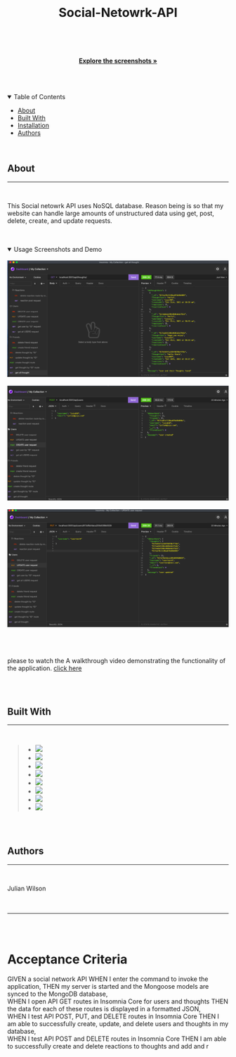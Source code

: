   <br/>
  
  <div align="center">
  
  
  <h1> Social-Netowrk-API <br> 
</h1>
</p>

  <br/>
  <br/>
  <br/>
  
  <a href="#about"><strong>Explore the screenshots »</strong></a>
  <br/>
  <br/>
  
  </div>
  
  
  
  <div align="center">
  <br/>
  
  
    
  </div>
  
  <br/>
  
  <details open="open">
  <summary>Table of Contents</summary>
  
  - [About](#about)
  - [Built With](#built-with)
  - [Installation](#installation)
  - [Authors](#authors)

  
  </details>  
  
  <br/>
  
  ## About
  ---

  <br/>

 
 This Social netowrk API uses NoSQL database.
 Reason being is so that my website can handle large amounts of unstructured data using get, post, delete, create, and update requests.
  

  <br/>
  <br/>

  <details open="open">
  <summary>Usage Screenshots and Demo</summary>

  <br/> 
  
  <img src="img/img1.png"/> 
  <br/>
  <br/>
  <img src="img/img2.png"/>
  <br/>
  <br/>
  <img src="img/img3.png">
   <br/>
  <br/>

  <br>
  <br>

please to watch the A walkthrough video demonstrating the functionality of the application. <a href= "https://www.awesomescreenshot.com/video/5843629?key=2c842b64bdc9fcb48bc667e0f1c74337">click here </a>

  </details>
  
  <br/>
  <br/>
  
  
  ## Built With
  ---

  <br/>

> - <a href="https://developer.mozilla.org/en-US/docs/Mozilla/Add-ons/WebExtensions/API"> <img src="https://img.shields.io/badge/javascript-yellow" /></a>
> - <a href="https://nodejs.org/en/"><img src="https://img.shields.io/badge/node-red" /></a>
> - <a href="https://www.tutorialspoint.com/nodejs/nodejs_express_framework.htm"><img src="https://img.shields.io/badge/express-orange" /></a>
> - <a href="https://www.w3schools.com/js/js_es6.asp"><img src="https://img.shields.io/badge/ES6-lime" /></a>
> - <a href="https://www.mongodb.com/cloud/atlas?utm_content=rlsapostreg&utm_source=google&utm_campaign=gs_americas_uscan_search_brand_dsa_atlas_desktop_rlsa_postreg&utm_term=&utm_medium=cpc_paid_search&utm_ad=b&utm_ad_campaign_id=14383025495&gclid=CjwKCAjwk6-LBhBZEiwAOUUDpww0EpkTeYb11Uw-kVurCLgMTZjLsGmF64bDYHDknFJMT9kHVODw2xoCVXgQAvD_BwE"><img src="https://img.shields.io/badge/MongoDb-blue" /></a>
> - <a href="https://www.npmjs.com/package/mongoose"><img src="https://img.shields.io/badge/mongoose-lightblue" /></a>
> - <a href="https://www.npmjs.com/package/validator"><img src="https://img.shields.io/badge/validator-purple" /></a>
> - <a href="https://www.npmjs.com/package/nodemon"><img src="https://img.shields.io/badge/nodemon-green" /></a>


  <br/>
  <br/>
  

  
  
  ##  Authors
  ---

  <br/>
   
Julian Wilson  
  <br/>
  <br/>
  
 

---

  <br/>
  <br/>
  
 

# Acceptance Criteria
GIVEN a social network API
WHEN I enter the command to invoke the application,
THEN my server is started and the Mongoose models are synced to the MongoDB database,<br/>
WHEN I open API GET routes in Insomnia Core for users and thoughts
THEN the data for each of these routes is displayed in a formatted JSON, <br/>
WHEN I test API POST, PUT, and DELETE routes in Insomnia Core
THEN I am able to successfully create, update, and delete users and thoughts in my database,
<br/>
WHEN I test API POST and DELETE routes in Insomnia Core
THEN I am able to successfully create and delete reactions to thoughts and add and r